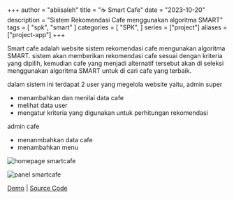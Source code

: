 +++
author = "abiisaleh"
title = "☕ Smart Cafe"
date = "2023-10-20"
description = "Sistem Rekomendasi Cafe menggunakan algoritma SMART"
tags = [
    "spk", "smart"
]
categories = [
    "SPK",
]
series = ["project"]
aliases = ["project-app"]
+++

Smart cafe adalah website sistem rekomendasi cafe mengunakan algoritma SMART. sistem akan memberikan rekomendasi cafe sesuai dengan kriteria yang dipilih, kemudian cafe yang menjadi alternatif tersebut akan di seleksi menggunakan algoritma SMART untuk di cari cafe yang terbaik.

dalam sistem ini terdapat 2 user yang megelola website yaitu,
admin super

- menambahkan dan menilai data cafe
- melihat data user
- mengatur kriteria yang digunakan untuk perhitungan rekomendasi

admin cafe

- menanmbahkan data cafe
- menambahkan menu

![homepage smartcafe](uploads/images/smatcafe-hompage.jpeg "Homepage smartcafe")

![panel smartcafe](uploads/images/smartcafe-panel.jpeg "panel smartcafe")

[Demo](https://smartcafe.abiisaleh.xyz) | [Source Code](https://github.com/abiisaleh/laravel-marten)
